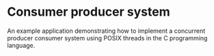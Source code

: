 # Consumer producer system
An example application demonstrating how to implement a concurrent producer consumer system using POSIX threads in the C programming language.